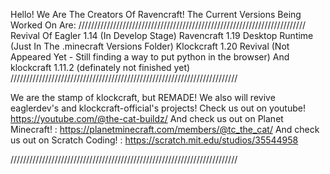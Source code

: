 Hello! We Are The Creators Of Ravencraft!
The Current Versions Being Worked On Are:
////////////////////////////////////////////////////////////////////////
Revival Of Eagler 1.14 (In Develop Stage)
Ravencraft 1.19 Desktop Runtime (Just In The .minecraft Versions Folder)
Klockcraft 1.20 Revival (Not Appeared Yet - Still finding a way to put python in the browser)
And klockcraft 1.11.2 (definately not finished yet)
////////////////////////////////////////////////////////////////////////

We are the stamp of klockcraft, but REMADE!
We also will revive eaglerdev's and klockcraft-official's projects!
Check us out on youtube! https://youtube.com/@the-cat-buildz/
And check us out on Planet Minecraft! : https://planetminecraft.com/members/@tc_the_cat/
And check us out on Scratch Coding! : https://scratch.mit.edu/studios/35544958

////////////////////////////////////////////////////////////////////////
